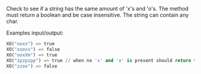 Check to see if a string has the same amount of 'x's and 'o's. The method must return a boolean and be case insensitive. The string can contain any char.

Examples input/output:

```python
XO("ooxx") => true
XO("xooxx") => false
XO("ooxXm") => true
XO("zpzpzpp") => true // when no 'x' and 'o' is present should return true
XO("zzoo") => false
```